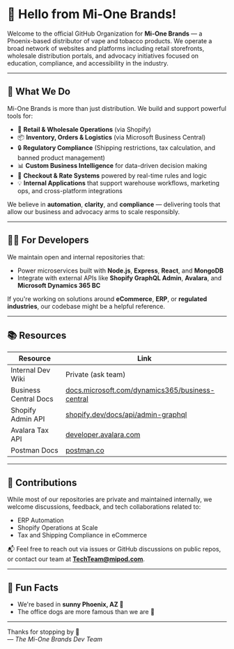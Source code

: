# 👋 Hello from Mi-One Brands!

Welcome to the official GitHub Organization for **Mi-One Brands** — a Phoenix-based distributor of vape and tobacco products. We operate a broad network of websites and platforms including retail storefronts, wholesale distribution portals, and advocacy initiatives focused on education, compliance, and accessibility in the industry.

---

## 🚀 What We Do

Mi-One Brands is more than just distribution. We build and support powerful tools for:

- 🛒 **Retail & Wholesale Operations** (via Shopify)
- 📦 **Inventory, Orders & Logistics** (via Microsoft Business Central)
- 🔒 **Regulatory Compliance** (Shipping restrictions, tax calculation, and banned product management)
- 📊 **Custom Business Intelligence** for data-driven decision making
- 🧾 **Checkout & Rate Systems** powered by real-time rules and logic
- 💡 **Internal Applications** that support warehouse workflows, marketing ops, and cross-platform integrations

We believe in **automation**, **clarity**, and **compliance** — delivering tools that allow our business and advocacy arms to scale responsibly.

---

## 👩‍💻 For Developers

We maintain open and internal repositories that:

- Power microservices built with **Node.js**, **Express**, **React**, and **MongoDB**
- Integrate with external APIs like **Shopify GraphQL Admin**, **Avalara**, and **Microsoft Dynamics 365 BC**

If you're working on solutions around **eCommerce**, **ERP**, or **regulated industries**, our codebase might be a helpful reference.

---

## 📚 Resources

| Resource              | Link                                                                 |
|-----------------------|----------------------------------------------------------------------|
| Internal Dev Wiki     | Private (ask team)                                                   |
| Business Central Docs | [docs.microsoft.com/dynamics365/business-central](https://docs.microsoft.com/dynamics365/business-central/) |
| Shopify Admin API     | [shopify.dev/docs/api/admin-graphql](https://shopify.dev/docs/api/admin-graphql) |
| Avalara Tax API       | [developer.avalara.com](https://developer.avalara.com)               |
| Postman Docs       | [postman.co](https://mionebrands.postman.co/workspace/4815dbfb-ee4d-47c7-b404-830365d8c523)               |



---

## 🤝 Contributions

While most of our repositories are private and maintained internally, we welcome discussions, feedback, and tech collaborations related to:

- ERP Automation
- Shopify Operations at Scale
- Tax and Shipping Compliance in eCommerce

📬 Feel free to reach out via issues or GitHub discussions on public repos, or contact our team at **TechTeam@mipod.com**.

---

## 🍿 Fun Facts

- We're based in **sunny Phoenix, AZ 🌵**
- The office dogs are more famous than we are 🐶

---

Thanks for stopping by 👋  
— _The Mi-One Brands Dev Team_
